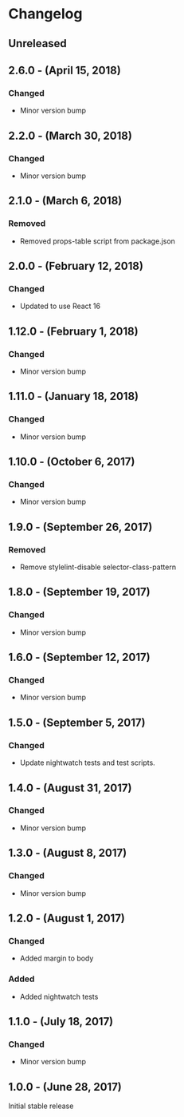 Changelog
=========

Unreleased
----------

2.6.0 - (April 15, 2018)
------------------
### Changed
* Minor version bump

2.2.0 - (March 30, 2018)
------------------
### Changed
* Minor version bump

2.1.0 - (March 6, 2018)
------------------
### Removed
* Removed props-table script from package.json

2.0.0 - (February 12, 2018)
------------------
### Changed
* Updated to use React 16

1.12.0 - (February 1, 2018)
------------------
### Changed
* Minor version bump

1.11.0 - (January 18, 2018)
------------------
### Changed
* Minor version bump

1.10.0 - (October 6, 2017)
------------------
### Changed
* Minor version bump

1.9.0 - (September 26, 2017)
------------------
### Removed
* Remove stylelint-disable selector-class-pattern

1.8.0 - (September 19, 2017)
------------------
### Changed
* Minor version bump

1.6.0 - (September 12, 2017)
------------------
### Changed
* Minor version bump

1.5.0 - (September 5, 2017)
------------------
### Changed
* Update nightwatch tests and test scripts.

1.4.0 - (August 31, 2017)
------------------
### Changed
* Minor version bump

1.3.0 - (August 8, 2017)
------------------
### Changed
* Minor version bump

1.2.0 - (August 1, 2017)
------------------
### Changed
* Added margin to body

### Added
* Added nightwatch tests

1.1.0 - (July 18, 2017)
------------------
### Changed
* Minor version bump

1.0.0 - (June 28, 2017)
------------------
Initial stable release
